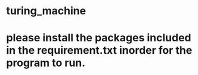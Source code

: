 # turing_machine

# please install the packages included in the requirement.txt inorder for the program to run.
